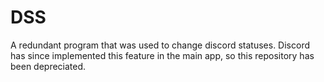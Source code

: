 # DSS
A redundant program that was used to change discord statuses. 
Discord has since implemented this feature in the main app, so this repository has been depreciated. 
